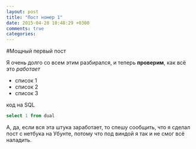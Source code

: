 ```yaml
---
layout: post
title: "Пост номер 1"
date: 2015-04-28 10:48:29 +0300
comments: true
categories: 
---
```

#Мощный первый пост

Я очень долго со всем этим разбирался, и теперь **проверим**, как всё это *работает*

- список 1
- список 2
- список 3

код на SQL

```sql
select 1 from dual
```

А, да, если вся эта штука заработает, то спешу сообщить, что я сделал пост с нетбука на Убунте, потому что под виндой я так и не смог всё наладить.